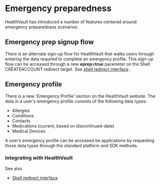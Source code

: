 Emergency preparedness
======================

HealthVault has introduced a number of features centered around emergency preparedness scenarios.

Emergency prep signup flow
--------------------------

There is an alternate sign-up flow for HealthVault that walks users through entering the data required to complete an emergency profile. This sign-up flow can be accessed through a new **eprep=true** parameter on the Shell CREATEACCOUNT redirect target. See <a href="shell-redirect-interface.md" id="PageContent_13990_8">shell redirect interface</a> .

Emergency profile
-----------------

There is a new 'Emergency Profile' section on the HealthVault website. The data in a user's emergency profile consists of the following data types:

-   Allergies
-   Conditions
-   Contacts
-   Medications (current, based on discontinued-date)
-   Medical Devices

A user’s emergency profile can be accessed be applications by requesting those data types through the standard platform and SDK methods.

### Integrating with HealthVault

See also

-   <a href="shell-redirect-interface.md" id="RightRailLinkListSection_13990_7">Shell redirect interface</a>

